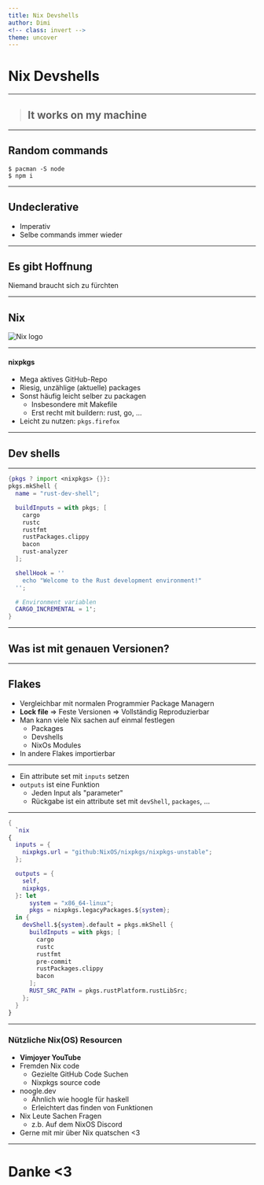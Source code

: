 ```yaml
---
title: Nix Devshells
author: Dimi
<!-- class: invert -->
theme: uncover
---
```


# Nix Devshells

---

> ## It works on my machine

---

## Random commands

```
$ pacman -S node
$ npm i 
```

---

## Undeclerative

- Imperativ
- Selbe commands immer wieder

---

## Es gibt Hoffnung

Niemand braucht sich zu fürchten

---

## Nix
![Nix logo](https://raw.githubusercontent.com/NixOS/nixos-artwork/refs/heads/master/logo/nix-snowflake-rainbow.svg)

---

#### nixpkgs

- Mega aktives GitHub-Repo
- Riesig, unzählige (aktuelle) packages
- Sonst häufig leicht selber zu packagen
    - Insbesondere mit Makefile
    - Erst recht mit buildern: rust, go, ...
- Leicht zu nutzen: `pkgs.firefox`

---

## Dev shells

---

```nix
{pkgs ? import <nixpkgs> {}}:
pkgs.mkShell {
  name = "rust-dev-shell";

  buildInputs = with pkgs; [
    cargo
    rustc
    rustfmt
    rustPackages.clippy
    bacon
    rust-analyzer
  ];

  shellHook = ''
    echo "Welcome to the Rust development environment!"
  '';

  # Environment variablen
  CARGO_INCREMENTAL = 1';
}
```

---

## Was ist mit genauen Versionen?

---

## Flakes

- Vergleichbar mit normalen Programmier Package Managern
- **Lock file** ⇒ Feste Versionen ⇒ Vollständig Reproduzierbar
- Man kann viele Nix sachen auf einmal festlegen
    - Packages
    - Devshells
    - NixOs Modules
- In andere Flakes importierbar

---

- Ein attribute set mit `inputs` setzen
- `outputs` ist eine Funktion
    - Jeden Input als "parameter"
    - Rückgabe ist ein attribute set mit `devShell`, `packages`, ...

---

```nix
{
  `nix
{
  inputs = {
    nixpkgs.url = "github:NixOS/nixpkgs/nixpkgs-unstable";
  };

  outputs = {
    self,
    nixpkgs,
  }: let
      system = "x86_64-linux";
      pkgs = nixpkgs.legacyPackages.${system};
  in {
    devShell.${system}.default = pkgs.mkShell {
      buildInputs = with pkgs; [
        cargo
        rustc
        rustfmt
        pre-commit
        rustPackages.clippy
        bacon
      ];
      RUST_SRC_PATH = pkgs.rustPlatform.rustLibSrc;
    };
  }
}
```

---

### Nützliche Nix(OS) Resourcen

- **Vimjoyer YouTube**
- Fremden Nix code
    - Gezielte GitHub Code Suchen
    - Nixpkgs source code
- noogle.dev
    - Ähnlich wie hoogle für haskell
    - Erleichtert das finden von Funktionen
- Nix Leute Sachen Fragen
    - z.b. Auf dem NixOS Discord
- Gerne mit mir über Nix quatschen <3

---

# Danke <3
